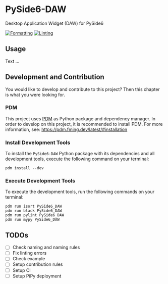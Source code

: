 # PySide6-DAW

Desktop Application Widget (DAW) for PySide6

[![Formatting](https://github.com/maerkl24/PySide6-DAW/actions/workflows/formatting.yml/badge.svg)](https://github.com/maerkl24/PySide6-DAW/actions/workflows/formatting.yml)
[![Linting](https://github.com/maerkl24/PySide6-DAW/actions/workflows/linting.yml/badge.svg)](https://github.com/maerkl24/PySide6-DAW/actions/workflows/linting.yml)

## Usage

Text ...

## Development and Contribution

You would like to develop and contribute to this project? Then this chapter is what you were looking for.

### PDM

This project uses [PDM](https://pdm.fming.dev) as Python package and dependency manager. In order to develop on this
project, it is recommended to install PDM. For more information, see: <https://pdm.fming.dev/latest/#installation>

### Install Development Tools

To install the ``PySide6-DAW`` Python package with its dependencies and all development tools, execute the following
command on your terminal:

```shell
pdm install --dev
```

### Execute Development Tools

To execute the development tools, run the following commands on your terminal:

```shell
pdm run isort PySide6_DAW
pdm run black PySide6_DAW
pdm run pylint PySide6_DAW
pdm run mypy PySide6_DAW
```

## TODOs

- [ ] Check naming and naming rules
- [ ] Fix linting errors
- [ ] Check example
- [ ] Setup contribution rules
- [ ] Setup CI
- [ ] Setup PiPy deployment
